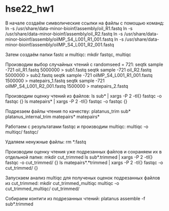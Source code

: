 # hse22_hw1

В начале создаём символические ссылки на файлы с помощью команд: 
    ln -s /usr/share/data-minor-bioinf/assembly/oil_R1.fastq
    ln -s /usr/share/data-minor-bioinf/assembly/oil_R2.fastq
    ln -s /usr/share/data-minor-bioinf/assembly/oilMP_S4_L001_R1_001.fastq
    ln -s /usr/share/data-minor-bioinf/assembly/oilMP_S4_L001_R2_001.fastq

Затем создаём папки fastc и multiqc:
    mkdir fastqc, multiqc

Производим выбор случайных чтений с randomseed = 721:
    seqtk sample -721 oil_R1.fastq 5000000 > sub1.fastq
    seqtk sample -721 oil_R2.fastq 5000000 > sub2.fastq
    seqtk sample -721 oilMP_S4_L001_R1_001.fastq 1500000 > matepairs_1.fastq
    seqtk sample -721 oilMP_S4_L001_R2_001.fastq 1500000 > matepairs_2.fastq

Производим оценку чтений из файлов:
    ls sub* | xargs -P 2 -tI{} fastqc -o fastqc {}
    ls matepairs* | xargs -P 2 -tI{} fastqc -o fastqc {}

Подрезаем файлы чтения по качеству:
    platanus_trim sub*
    platanus_internal_trim matepairs* matepairs*

Работаем с результатами fastqc и производим multiqc:
    multiqc -o multiqc/ fastqc/

Удаляем ненужные файлы:
    rm *.fastq

Производим оценку чтения уже подрезанных файлов и сохраняем их в отдельной папке:
    mkdir cut_trimmed
    ls sub*.trimmed | xargs -P 2 -tI{} fastqc -o cut_trimmed/ {}
    ls matepairs*.*trimmed | xargs -P 2 -tI{} fastqc -o cut_trimmed/ {}

Запускаем анализ multiqc для полученых оценок подрезанных файлов из cut_trimmed:
    mkdir cut_trimmed_multiqc
    multiqc -o cut_trimmed_multiqc/ cut_trimmed/

Собираем контиги из подрезанных чтений:
    platanus assemble -f sub*.trimmed

